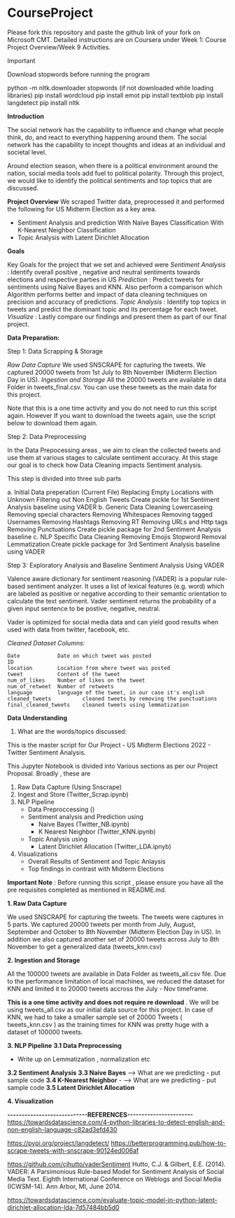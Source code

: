 # CourseProject

Please fork this repository and paste the github link of your fork on Microsoft CMT. Detailed instructions are on Coursera under Week 1: Course Project Overview/Week 9 Activities.

Important 

Download stopwords before running the program

python -m nltk.downloader stopwords (if not downloaded while loading libraries)
pip install wordcloud
pip install emot
pip install textblob
pip install langdetect
pip install nltk


**Introduction**

The social network has the capability to influence and change what people think, do, and react to everything happening around them. The social network has the capability to incept thoughts and ideas at an individual and societal level. 

Around election season, when there is a political environment around the nation, social media tools add fuel to political polarity. Through this project, we would like to identify the political sentiments and top topics that are discussed.

**Project Overview**
We scraped Twitter data, preprocessed it and performed the following for US Midterm Election as a key area.
* Sentiment Analysis and prediction
        With Naïve Bayes Classification
        With K-Nearest Neighbor Classification
* Topic Analysis with Latent Dirichlet Allocation

**Goals**

Key Goals for the project that we set and achieved were
    *Sentiment Analysis*  : Identify overall positive , negative and neutral sentiments towards elections and respective parties in US
    *Prediction* : Predict tweets for sentiments using Naïve Bayes and KNN. Also perform a comparison which Algorithm performs better and impact of data cleaning techniques on precision and accuracy of predictions.
    *Topic Analysis* : Identify top topics in tweets and predict the dominant topic and its percentage for each tweet.
    *Visualize* : Lastly compare our findings and present them as part of our final project.

**Data Preparation:**

Step 1: Data Scrapping & Storage

*Raw Data Capture*
We used SNSCRAPE for capturing the tweets. We captured 20000 tweets from 1st July to 8th November (Midterm Election Day in US).
*Ingestion and Storage*
All the 20000 tweets are available in data Folder in tweets_final.csv. You can use these tweets as the main data for this project.

Note that this is a one time activity and you do not need to run this script again. However If you want to download the tweets again, use the script below to download them again.

Step 2: Data Preprocessing

In the Data Prepocessing areas , we aim to clean the collected tweets and use them at various stages to calculate sentiment accuracy. At this stage our goal is to check how Data Cleaning impacts Sentiment analysis.

This step is divided into three sub parts

a. Initial Data preperation (Current File)
    Replacing Empty Locations with Unknown
    Filtering out Non English Tweets
    Create pickle for 1st Sentiment Analysis baseline using VADER
b. Generic Data Cleaning
    Lowercaseing
    Removing special characters
    Removing Whitespaces
    Removing tagged Usernames
    Removing Hashtags
    Removing RT
    Removing URLs and Http tags
    Removing Punctuations
    Create pickle package for 2nd Sentiment Analysis baseline
c. NLP Specific Data Cleaning
    Removing Emojis
    Stopword Removal
    Lemmatization
    Create pickle package for 3rd Sentiment Analysis baseline using VADER
 
 Step 3: Exploratory Analysis and Baseline Sentiment Analysis Using VADER

 Valence aware dictionary for sentiment reasoning (VADER) is a popular rule-based sentiment analyzer. It uses a list of lexical features (e.g. word) which are labeled as positive or negative according to their semantic orientation to calculate the text sentiment. Vader sentiment returns the probability of a given input sentence to be postive, negative, neutral.

 Vader is optimized for social media data and can yield good results when used with data from twitter, facebook, etc.

*Cleaned Dataset Columns:*

    Date 	        Date on which tweet was posted	
    ID		
    location	    Location from where tweet was posted	
    tweet	        Content of the tweet	
    num_of_likes	Number of likes on the tweet	
    num_of_retweet	Number of retweets	
    language	    language of the tweet, in our case it's english	
    cleaned_tweets	        cleaned tweets by removing the punctuations	
    final_cleaned_tweets	cleaned tweets using lemmatization	

 **Data Understanding**

 1. What are the words/topics discussed:
 
 This is the master script for Our Project - US Midterm Elections 2022 - Twitter Sentiment Analysis.

This Jupyter Notebook is divided into Various sections as per our Project Proposal.
Broadly , these are
1) Raw Data Capture (Using Snscrape)
2) Ingest and Store (Twitter_Scrap.ipynb)
3) NLP Pipeline
    - Data Preproccessing ()
    - Sentiment analysis and Prediction using 
        - Naive Bayes (Twitter_NB.ipynb)
        - K Nearest Neighbor (Twitter_KNN.ipynb)
    - Topic Analysis using
        - Latent Dirichlet Allocation (Twitter_LDA.ipnyb)
4) Visualizations
    - Overall Results of Sentiment and Topic Anlaysis
    - Top findings in contrast with Midterm Elections 

**Important Note** : Before running this script , please ensure you have all the pre requisites completed as mentioned in README.md.


**1. Raw Data Capture**

We used SNSCRAPE for capturing the tweets. The tweets were captures in 5 parts. We captured 20000 tweets per month from July, August, September and October to 8th November (Midterm Election Day in US). In addition we also captured another set of 20000 tweets across July to 8th November to get a generalized data (tweets_knn.csv)

**2. Ingestion and Storage**

All the 100000 tweets are available in Data Folder as tweets_all.csv file. Due to the performance limitation of local machines, we reduced the dataset for KNN and limited it to 20000 tweets accross the July - Nov timeframe.

**This is a one time activity and does not require re download** . We will be using tweets_all.csv as our initial data source for this project. In case of KNN, we had to take a smaller sample set of 20000 Tweets ( tweets_knn.csv ) as the training times for KNN was pretty huge with a dataset of 100000 tweets.

    
**3. NLP Pipeline**
**3.1 Data Preprocessing**
- Write up on Lemmatization , normalization etc

**3.2 Sentiment Analysis**
**3.3 Naive Bayes** --> What are we predicting - put sample code
**3.4 K-Nearest Neighbor** - --> What are we predicting - put sample code
**3.5 Latent Dirichlet Allocation**

**4. Visualization**



**----------------------------REFERENCES-----------------------**
https://towardsdatascience.com/4-python-libraries-to-detect-english-and-non-english-language-c82ad3efd430

https://pypi.org/project/langdetect/
https://betterprogramming.pub/how-to-scrape-tweets-with-snscrape-90124ed006af

https://github.com/cjhutto/vaderSentiment
Hutto, C.J. & Gilbert, E.E. (2014). VADER: A Parsimonious Rule-based Model for Sentiment Analysis of Social Media Text. Eighth International Conference on Weblogs and Social Media (ICWSM-14). Ann Arbor, MI, June 2014.

https://towardsdatascience.com/evaluate-topic-model-in-python-latent-dirichlet-allocation-lda-7d57484bb5d0


